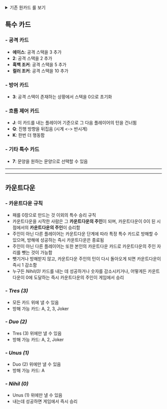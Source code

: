 <details>
<summary>기존 원카드 룰 보기</summary>
추가예정
</details>

## 특수 카드
### - 공격 카드
- **에이스**: 공격 스택을 3 추가
- **2**: 공격 스택을 2 추가
- **흑백 조커**: 공격 스택을 5 추가
- **컬러 조커**: 공격 스택을 10 추가
### - 방어 카드
- **3**: 공격 스택이 존재하는 상황에서 스택을 0으로 초기화
### - 흐름 제어 카드
- **J**: 이 카드를 내는 플레이어 기준으로 그 다음 플레이어의 턴을 건너뜀
- **Q**: 진행 방향을 뒤집음 (시계 <-> 반시계)
- **K**: 한번 더 행동함
### - 기타 특수 카드
- **7**: 문양을 원하는 문양으로 선택할 수 있음
---
---
## 카운트다운
### - **카운트다운 규칙**
- 패를 0장으로 만드는 것 이외의 특수 승리 규칙
- 카운트다운을 시작한 사람은 그 **카운트다운의 주인**이 되며, 카운트다운이 0이 된 시점에서의 **카운트다운의 주인**이 승리함
- 주인이 아닌 다른 플레이어는 카운트다운 단계에 따라 특정 특수 카드로 방해할 수 있으며, 방해에 성공하는 즉시 카운트다운은 종료됨
- 주인이 아닌 다른 플레이어는 또한 본인의 카운트다운 카드로 카운트다운의 주인 자리를 뺏는 것이 가능함 
- 뺏기거나 방해받지 않고, 카운트다운 주인의 턴이 다시 돌아오게 되면 카운트다운이 즉시 1 감소함
- 누구든 *Nihil(0)* 카드를 내는 데 성공하거나 숫자를 감소시키거나, 어떻게든 카운트다운이 0에 도달하는 즉시 카운트다운의 주인이 게임에서 승리
### - *Tres (3)*
- 모든 카드 위에 낼 수 있음
- 방해 가능 카드: A, 2, 3, Joker
### - *Duo (2)*
- Tres (3) 위에만 낼 수 있음
- 방해 가능 카드: A, 2, Joker
### - *Unus (1)*
- Duo (2) 위에만 낼 수 있음
- 방해 가능 카드: A
### - *Nihil (0)*
- Unus (1) 위에만 낼 수 있음
- 내는데 성공하면 게임에서 즉시 승리